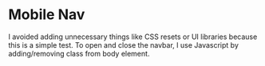 # Mobile Nav

I avoided adding unnecessary things like CSS resets or UI libraries because this is a simple test. To open and close the navbar, I use Javascript by adding/removing class from body element.
